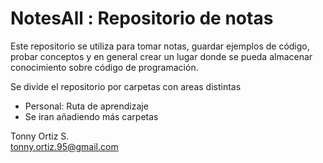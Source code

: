# NotesAll : Repositorio de notas

Este repositorio se utiliza para tomar notas, guardar ejemplos de código, probar conceptos y en general crear un lugar donde se pueda almacenar conocimiento sobre código de programación.


Se divide el repositorio por carpetas con areas distintas

* Personal: Ruta de aprendizaje
* Se iran añadiendo más carpetas

Tonny Ortiz S.  
tonny.ortiz.95@gmail.com
